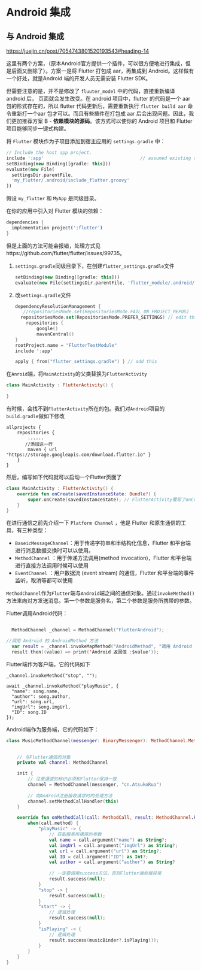 # Android 集成

## 与 Android 集成

https://juejin.cn/post/7054743801520193543#heading-14

这里有两个方案，（原本Android官方提供一个插件，可以很方便地进行集成，但是后面又删除了）。方案一是将 Flutter 打包成 aar，再集成到 Android。这样做有一个好处，就是Android 端的开发人员无需安装 Flutter SDK。

但需要注意的是，并不是修改了 `fluuter_model` 中的代码，直接重新编译 android 后， 页面就会发生改变。在 android 项目中，flutter 的代码是一个 aar 包的形式存在的，所以 flutter 代码更新后，需要重新执行 `flutter build aar` 命令重新打一个aar 包才可以。而且有些插件在打包成 aar 后会出现问题。因此，我们更加推荐方案 B - **依赖模块的源码**。该方式可以使你的 Android 项目和 Flutter 项目能够同步一键式构建。

将 `Flutter` 模块作为子项目添加到宿主应用的 `settings.gradle` 中：

```dart
// Include the host app project.
include ':app'                                    // assumed existing content
setBinding(new Binding([gradle: this]))                                // new
evaluate(new File(                                                     // new
  settingsDir.parentFile,                                              // new
  'my_flutter/.android/include_flutter.groovy'                         // new
))                                                                     // new

```

假设 `my_flutter` 和 `MyApp` 是同级目录。

在你的应用中引入对 Flutter 模块的依赖：

```dart
dependencies {
  implementation project(':flutter')
}
```

但是上面的方法可能会报错，处理方式见https://github.com/flutter/flutter/issues/99735。

1. `settings.gradle`同级目录下，在创建`flutter_settings.gradle`文件

   ~~~dart
   setBinding(new Binding([gradle: this]))
   evaluate(new File(settingsDir.parentFile, 'flutter_module/.android/include_flutter.groovy'))
   ~~~

2. 改`settings.gradle`文件

   ~~~kotlin
   dependencyResolutionManagement {
      //repositoriesMode.set(RepositoriesMode.FAIL_ON_PROJECT_REPOS)
     repositoriesMode.set(RepositoriesMode.PREFER_SETTINGS) // edit this
       repositories {
           google()
           mavenCentral()
   }
   rootProject.name = "FlutterTestModule"
   include ':app'
   
   apply { from("flutter_settings.gradle") } // add this
   ~~~





在`Anroid`端，将`MainActivity`的父类替换为`FlutterActivity`

~~~kotlin
class MainActivity : FlutterActivity() {
    
}
~~~

有时候，会找不到`FlutterActivity`所在的包。我们对`Android`项目的`build.gradle`做如下修改

~~~
allprojects {
    repositories {
        ......
       //添加这一行
        maven { url "https://storage.googleapis.com/download.flutter.io" }
    }
}
~~~

然后，编写如下代码就可以启动一个Flutter页面了

~~~kotlin
class MainActivity : FlutterActivity() {
    override fun onCreate(savedInstanceState: Bundle?) {
        super.onCreate(savedInstanceState);	// FlutterActivity覆写了onCreate方法
    }
}
~~~





在进行通信之前先介绍一下 `Platform Channel` ，他是 Flutter 和原生通信的工具，有三种类型：

- `BaseicMessageChannel`：用于传递字符串和半结构化信息，Flutter 和平台端进行消息数据交换时可以以使用。
- `MethodChannel` ：用于传递方法调用(method invocation)，Flutter 和平台端进行直接方法调用时候可以使用
- `EventChannel` ：用户数据流 (event stream) 的通信，Flutter 和平台端的事件监听，取消等都可以使用



`MethodChannel`作为`Flutter`端与`Android`端之间的通信对象。通过`invokeMethod()`方法来向对方发送消息。第一个参数是服务名，第二个参数是服务所携带的参数。

Flutter调用Android代码：

~~~kotlin

  MethodChannel _channel = MethodChannel("FlutterAndroid");

//调用 Android 的 AndroidMethod 方法
  var result = _channel.invokeMapMethod("AndroidMethod", "调用 Android 参数");
  result.then((value) => print('Android 返回值 :$value'));

~~~

Flutter端作为客户端，它的代码如下

```
_channel.invokeMethod("stop", "");
```

```
await _channel.invokeMethod("playMusic", {
  "name": song.name,
  "author": song.author,
  "url": song.url,
  "imgUrl": song.imgUrl,
  "ID": song.ID
});
```

Android端作为服务端，它的代码如下：

~~~kotlin
class MusicMethodChannel(messenger: BinaryMessenger): MethodChannel.MethodCallHandler {

    
    // 与Flutter通信的对象
    private val channel: MethodChannel

    init {
        // 注意通道的标识必须和Flutter保持一致
        channel = MethodChannel(messenger, "cn.AtsukoRuo")
        
        // 向Android注册接收请求时的处理方法
        channel.setMethodCallHandler(this)
    }

    override fun onMethodCall(call: MethodCall, result: MethodChannel.Result) {
        when(call.method) {
            "playMusic" -> {
   				// 获取服务所携带的参数       
                val name = call.argument("name") as String?;
                val imgUrl = call.argument("imgUrl") as String?;
                val url = call.argument("url") as String?;
                val ID = call.argument("ID") as Int?;
                val author = call.argument("author") as String?
                
                // 一定要调用success方法，否则Flutter端会报异常
                result.success(null);
            }
            "stop" -> {
                result.success(null);
            }
            "start" -> {
                // 逻辑处理
                result.success(null);
            }
            "isPlaying" -> {
                // 逻辑处理
                result.success(musicBinder?.isPlaying());
            }
        }
    }
}

~~~

